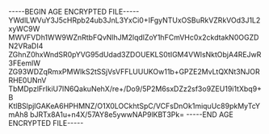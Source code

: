 -----BEGIN AGE ENCRYPTED FILE-----
YWdlLWVuY3J5cHRpb24ub3JnL3YxCi0+IFgyNTUxOSBuRkVZRkVOd3J1L2xyWC9W
MWVFVDh1WW9WZnRtbFQvNlhJM2lqdlZoY1hFCmVHc0x2ckdtakN0OGZDN2VRaDI4
ZGhnZ0hxWndSR0pYVG95dUdad3ZDOUEKLS0tIGM4VWlsNktObjA4REJwR3FEemlW
ZG93WDZqRmxPMWlkS2tSSjVsVFFLUUUKOw11b+GPZE2MvLtQXNt3NJORRHE0UNnV
TbMDpzlFrIkiU7IN6QakuNehX/re+/Do9/5P2M6sxDZz2sf3o9ZEU19i1tXbq9+B
KtlBSlpjlGAKeA6HPHMNZ/O1X0LOCkhtSpC/VCFsDnOk1miquUc89pkMyTcYmAh8
bJRTx8A1u+n4X/57AY8e5ywwNAP9lKBT3Pk=
-----END AGE ENCRYPTED FILE-----
